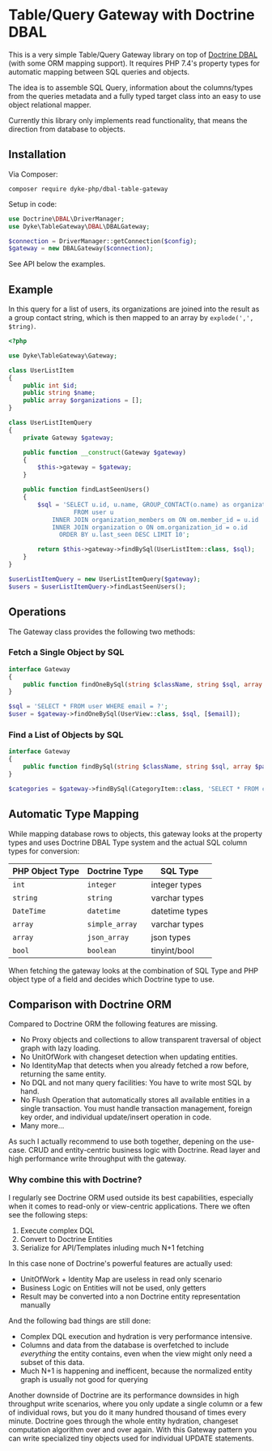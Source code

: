 # Table/Query Gateway with Doctrine DBAL

This is a very simple Table/Query Gateway library on top of [Doctrine
DBAL](https://github.com/doctrine/dbal) (with some ORM mapping support). It
requires PHP 7.4's property types for automatic mapping between SQL queries and
objects.

The idea is to assemble SQL Query, information about the columns/types from
the queries metadata and a fully typed target class into an easy to use
object relational mapper.

Currently this library only implements read functionality, that means
the direction from database to objects.

## Installation

Via Composer:

    composer require dyke-php/dbal-table-gateway

Setup in code:

```php
use Doctrine\DBAL\DriverManager;
use Dyke\TableGateway\DBAL\DBALGateway;

$connection = DriverManager::getConnection($config);
$gateway = new DBALGateway($connection);
```

See API below the examples.

## Example

In this query for a list of users, its organizations are joined into the result
as a group contact string, which is then mapped to an array by `explode(',', $tring)`.

```php
<?php

use Dyke\TableGateway\Gateway;

class UserListItem
{
    public int $id;
    public string $name;
    public array $organizations = [];
}

class UserListItemQuery
{
    private Gateway $gateway;

    public function __construct(Gateway $gateway)
    {
        $this->gateway = $gateway;
    }

    public function findLastSeenUsers()
    {
        $sql = 'SELECT u.id, u.name, GROUP_CONTACT(o.name) as organizations
                  FROM user u
            INNER JOIN organization_members om ON om.member_id = u.id
            INNER JOIN organization o ON om.organization_id = o.id
              ORDER BY u.last_seen DESC LIMIT 10';

        return $this->gateway->findBySql(UserListItem::class, $sql);
    }
}

$userListItemQuery = new UserListItemQuery($gateway);
$users = $userListItemQuery->findLastSeenUsers();
```

## Operations

The Gateway class provides the following two methods:

### Fetch a Single Object by SQL

```php
interface Gateway
{
    public function findOneBySql(string $className, string $sql, array $parameters = [], array $types = []) : ?object;
}

$sql = 'SELECT * FROM user WHERE email = ?';
$user = $gateway->findOneBySql(UserView::class, $sql, [$email]);
```

### Find a List of Objects by SQL

```php
interface Gateway
{
    public function findBySql(string $className, string $sql, array $parameters = [], array $types = []) : array;
}

$categories = $gateway->findBySql(CategoryItem::class, 'SELECT * FROM category');
```

## Automatic Type Mapping

While mapping database rows to objects, this gateway looks at the property types and uses Doctrine DBAL Type system and the actual SQL column types for conversion:

| PHP Object Type   | Doctrine Type   | SQL Type       |
| ----------------- | --------------- | -------------- |
| `int`             | `integer`       | integer types  |
| `string`          | `string`        | varchar types  |
| `DateTime`        | `datetime`      | datetime types |
| `array`           | `simple_array`  | varchar types  |
| `array`           | `json_array`    | json types     |
| `bool`            | `boolean`       | tinyint/bool   |

When fetching the gateway looks at the combination of SQL Type and PHP object
type of a field and decides which Doctrine type to use.

## Comparison with Doctrine ORM

Compared to Doctrine ORM the following features are missing.

- No Proxy objects and collections to allow transparent traversal of object
  graph with lazy loading.
- No UnitOfWork with changeset detection when updating entities.
- No IdentityMap that detects when you already fetched a row before, returning
  the same entity.
- No DQL and not many query facilities: You have to write most SQL by hand.
- No Flush Operation that automatically stores all available entities in a
  single transaction. You must handle transaction management, foreign key
  order, and individual update/insert operation in code.
- Many more...

As such I actually recommend to use both together, depening on the use-case.
CRUD and entity-centric business logic with Doctrine. Read layer and high
performance write throughput with the gateway.

### Why combine this with Doctrine?

I regularly see Doctrine ORM used outside its best capabilities, especially
when it comes to read-only or view-centric applications. There we often
see the following steps:

1. Execute complex DQL
2. Convert to Doctrine Entities
3. Serialize for API/Templates inluding much N+1 fetching

In this case none of Doctrine's powerful features are actually used:

- UnitOfWork + Identity Map are useless in read only scenario
- Business Logic on Entities will not be used, only getters
- Result may be converted into a non Doctrine entity representation manually

And the following bad things are still done:

- Complex DQL execution and hydration is very performance intensive.
- Columns and data from the database is overfetched to include *everything* the
  entity contains, even when the view might only need a subset of this data.
- Much N+1 is happening and inefficent, because the normalized entity graph is usually not good for querying

Another downside of Doctrine are its performance downsides in high throughput
write scenarios, where you only update a single column or a few of individual
rows, but you do it many hundred thousand of times every minute. Doctrine goes
through the whole entity hydration, changeset computation algorithm over and
over again. With this Gateway pattern you can write specialized tiny objects
used for individual UPDATE statements.
